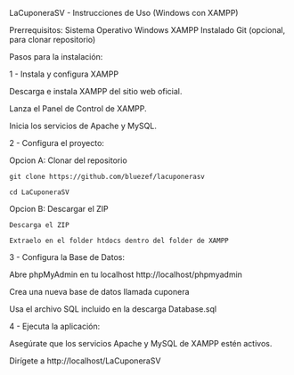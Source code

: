 LaCuponeraSV - Instrucciones de Uso (Windows con XAMPP)

Prerrequisitos:
Sistema Operativo Windows
XAMPP Instalado
Git (opcional, para clonar repositorio)

Pasos para la instalación:

1 - Instala y configura XAMPP

  Descarga e instala XAMPP del sitio web oficial.
  
  Lanza el Panel de Control de XAMPP.
  
  Inicia los servicios de Apache y MySQL.
  
2 - Configura el proyecto:

  Opcion A: Clonar del repositorio
  
    git clone https://github.com/bluezef/lacuponerasv
    
    cd LaCuponeraSV
    
  Opcion B: Descargar el ZIP
  
    Descarga el ZIP
    
    Extraelo en el folder htdocs dentro del folder de XAMPP
  
3 - Configura la Base de Datos:

  Abre phpMyAdmin en tu localhost http://localhost/phpmyadmin
  
  Crea una nueva base de datos llamada cuponera
  
  Usa el archivo SQL incluido en la descarga Database.sql
  
4 - Ejecuta la aplicación:

  Asegúrate que los servicios Apache y MySQL de XAMPP estén activos.
  
  Dirígete a http://localhost/LaCuponeraSV
